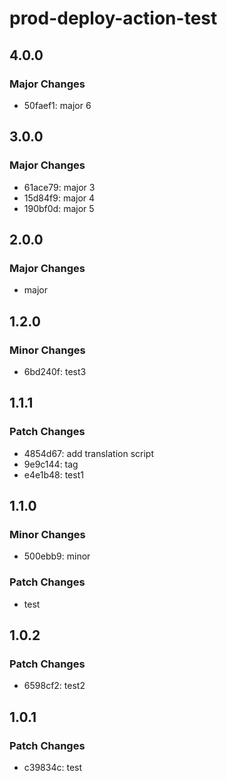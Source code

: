 # prod-deploy-action-test

## 4.0.0

### Major Changes

- 50faef1: major 6

## 3.0.0

### Major Changes

- 61ace79: major 3
- 15d84f9: major 4
- 190bf0d: major 5

## 2.0.0

### Major Changes

- major

## 1.2.0

### Minor Changes

- 6bd240f: test3

## 1.1.1

### Patch Changes

- 4854d67: add translation script
- 9e9c144: tag
- e4e1b48: test1

## 1.1.0

### Minor Changes

- 500ebb9: minor

### Patch Changes

- test

## 1.0.2

### Patch Changes

- 6598cf2: test2

## 1.0.1

### Patch Changes

- c39834c: test
